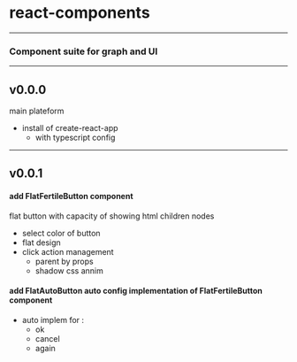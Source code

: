 # react-components

<hr/>

### Component suite for graph and UI

<hr/>

## v0.0.0
main plateform
* install of create-react-app
  * with typescript config

<hr/>

## v0.0.1
#### add FlatFertileButton component 
flat button with capacity of showing html children nodes
* select color of button
* flat design
* click action management
   * parent by props
   * shadow css annim
#### add FlatAutoButton auto config implementation of FlatFertileButton component 
* auto implem for :
    * ok 
    * cancel 
    * again
